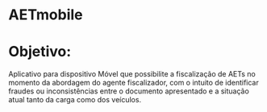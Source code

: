 # AETmobile

# Objetivo:

Aplicativo para dispositivo Móvel que possibilite a fiscalização de AETs no momento da abordagem do agente fiscalizador, 
com o intuito de identificar fraudes ou inconsistências entre o documento apresentado e a situação atual tanto da carga como dos veículos.
